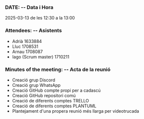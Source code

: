 ### DATE: -- Data i Hora  
2025-03-13 de les 12:30 a la 13:00  

### Attendees: -- Asistents  
- Adrià 1633884  
- Lluc 1708531  
- Arnau 1708087  
- Iago (Scrum master) 1710211  

### Minutes of the meeting: -- Acta de la reunió  
- Creació grup Discord  
- Creació grup WhatsApp  
- Creació GitHub compte propi per a cadascú  
- Creació GitHub repositori comú  
- Creació de diferents comptes TRELLO  
- Creació de diferents comptes PLANTUML  
- Plantejament d'una propera reunió més llarga per videotrucada  
